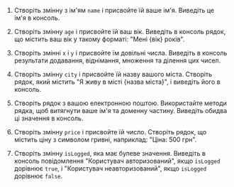 1. Створіть змінну з ім'ям `name` і присвойте їй ваше ім'я. Виведіть це ім'я в
   консоль.

2. Створіть змінну `age` і присвойте їй ваш вік. Виведіть в консоль рядок, що
   містить ваш вік у такому форматі: "Мені {вік} років".

3. Створіть змінні `x` і `y` і присвойте їм довільні числа. Виведіть в консоль
   результати додавання, віднімання, множення та ділення цих чисел.

4. Створіть змінну `city` і присвойте їй назву вашого міста. Створіть рядок,
   який містить "Я живу в місті {назва міста}", і виведіть його в консоль.

5. Створіть рядок з вашою електронною поштою. Використайте методи рядка, щоб
   витягнути ваше ім'я та доменну частину. Виведіть обидва ці значення в
   консоль.

6. Створіть змінну `price` і присвойте їй число. Створіть рядок, що містить ціну
   з символом гривні, наприклад: "Ціна: 500 грн".

7. Створіть змінну `isLogged`, яка має булеве значення. Виведіть в консоль
   повідомлення "Користувач авторизований", якщо `isLogged` дорівнює `true`, і
   "Користувач неавторизований", якщо `isLogged` дорівнює `false`.
